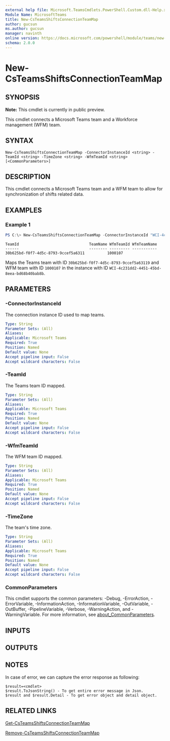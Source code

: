 ```yaml
---
external help file: Microsoft.TeamsCmdlets.PowerShell.Custom.dll-Help.xml
Module Name: MicrosoftTeams
title: New-CsTeamsShiftsConnectionTeamMap
author: gucsun
ms.author: gucsun
manager: navinth
online version: https://docs.microsoft.com/powershell/module/teams/new-csteamsshiftsconnectionteammap
schema: 2.0.0
---
```


# New-CsTeamsShiftsConnectionTeamMap

## SYNOPSIS

**Note:** This cmdlet is currently in public preview.

This cmdlet connects a Microsoft Teams team and a Workforce management (WFM) team.

## SYNTAX

```
New-CsTeamsShiftsConnectionTeamMap -ConnectorInstanceId <string> -TeamId <string> -TimeZone <string> -WfmTeamId <string> [<CommonParameters>]
```

## DESCRIPTION

This cmdlet connects a Microsoft Teams team and a WFM team to allow for synchronization of shifts related data.

## EXAMPLES

### Example 1
```powershell
PS C:\> New-CsTeamsShiftsConnectionTeamMap -ConnectorInstanceId "WCI-4c231dd2-4451-45bd-8eea-bd68b40bab8b" -TeamId 30b625bd-f0f7-4d5c-8793-9ccef5a63119 -TimeZone "America/Los_Angeles" -WfmTeamId "1000107"
```
```output
TeamId                               TeamName WfmTeamId WfmTeamName
------                               -------- --------- -----------
30b625bd-f0f7-4d5c-8793-9ccef5a6311          1000107
```

Maps the Teams team with ID `30b625bd-f0f7-4d5c-8793-9ccef5a63119` and WFM team with ID `1000107` in the instance with ID `WCI-4c231dd2-4451-45bd-8eea-bd68b40bab8b`.

## PARAMETERS

### -ConnectorInstanceId

The connection instance ID used to map teams.

```yaml
Type: String
Parameter Sets: (All)
Aliases:
Applicable: Microsoft Teams
Required: True
Position: Named
Default value: None
Accept pipeline input: False
Accept wildcard characters: False
```

### -TeamId

The Teams team ID mapped.

```yaml
Type: String
Parameter Sets: (All)
Aliases:
Applicable: Microsoft Teams
Required: True
Position: Named
Default value: None
Accept pipeline input: False
Accept wildcard characters: False
```

### -WfmTeamId

The WFM team ID mapped.

```yaml
Type: String
Parameter Sets: (All)
Aliases:
Applicable: Microsoft Teams
Required: True
Position: Named
Default value: None
Accept pipeline input: False
Accept wildcard characters: False
```

### -TimeZone

The team's time zone.

```yaml
Type: String
Parameter Sets: (All)
Aliases:
Applicable: Microsoft Teams
Required: True
Position: Named
Default value: None
Accept pipeline input: False
Accept wildcard characters: False
```

### CommonParameters
This cmdlet supports the common parameters: -Debug, -ErrorAction, -ErrorVariable, -InformationAction, -InformationVariable, -OutVariable, -OutBuffer, -PipelineVariable, -Verbose, -WarningAction, and -WarningVariable. For more information, see [about_CommonParameters](https://go.microsoft.com/fwlink/?LinkID=113216).

## INPUTS

## OUTPUTS

## NOTES
In case of error, we can capture the error response as following:
```
$result=<cmdlet>
$result.ToJsonString() - To get entire error message in Json.
$result and $result.Detail - To get error object and detail object.
```

## RELATED LINKS

[Get-CsTeamsShiftsConnectionTeamMap](Get-CsTeamsShiftsConnectionTeamMap.md)

[Remove-CsTeamsShiftsConnectionTeamMap](Remove-CsTeamsShiftsConnectionTeamMap.md)
